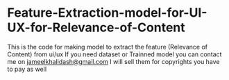 # Feature-Extraction-model-for-UI-UX-for-Relevance-of-Content

This is the code for making model to extract the feature (Relevance of Content) from ui/ux
If you need dataset or Trainned model you can contact me on jameelkhalidash@gmail.com I will sell them for copyrights you have to pay as well
